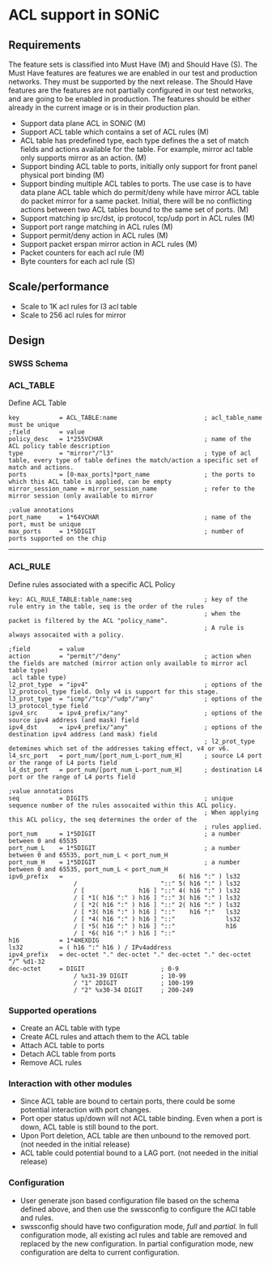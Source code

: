 # ACL support in SONiC

## Requirements

The feature sets is classified into Must Have (M) and Should Have (S). The Must Have features are features we are enabled in our test and production networks. They must be supported by the next release. The Should Have features are the features are not partially configured in our test networks, and are going to be enabled in production. The features should be either already in the current image or is in their production plan.

- Support data plane ACL in SONiC (M)
- Support ACL table which contains a set of ACL rules (M)
- ACL table has predefined type, each type defines the a set of match fields and actions available for the table. For example, mirror acl table only supports mirror as an action. (M)
- Support binding ACL table to ports, initially only support for front panel physical port binding (M)
- Support binding multiple ACL tables to ports. The use case is to have data plane ACL table which do permit/deny while have mirror ACL table do packet mirror for a same packet. Initial, there will be no conflicting actions between two ACL tables bound to the same set of ports. (M)
- Support matching ip src/dst, ip protocol, tcp/udp port in ACL rules (M)
- Support port range matching in ACL rules (M)
- Support permit/deny action in ACL rules (M)
- Support packet erspan mirror action in ACL rules (M)   
- Packet counters for each acl rule (M)
- Byte counters for each acl rule (S)


## Scale/performance 

- Scale to 1K acl rules for l3 acl table
- Scale to 256 acl rules for mirror
 
## Design

### SWSS Schema

### ACL\_TABLE
  
Define ACL Table  
  
    key           = ACL_TABLE:name                        ; acl_table_name must be unique
    ;field        = value  
    policy_desc   = 1*255VCHAR                            ; name of the ACL policy table description  
    type          = "mirror"/"l3"                         ; type of acl table, every type of table defines the match/action a specific set of match and actions.
    ports         = [0-max_ports]*port_name               ; the ports to which this ACL table is applied, can be empty
    mirror_session_name = mirror_session_name             ; refer to the mirror session (only available to mirror

    ;value annotations  
    port_name     = 1*64VCHAR                             ; name of the port, must be unique  
    max_ports     = 1*5DIGIT                              ; number of ports supported on the chip  
   
---------------------------------------------  
### ACL\_RULE  

Define rules associated with a specific ACL Policy  
  
    key: ACL_RULE_TABLE:table_name:seq                    ; key of the rule entry in the table, seq is the order of the rules   
                                                          ; when the packet is filtered by the ACL "policy_name".   
                                                          ; A rule is always assocaited with a policy.

    ;field        = value   
    action        = "permit"/"deny"                       ; action when the fields are matched (mirror action only available to mirror acl table type)
     acl table type)
    l2_prot_type  = "ipv4"                                ; options of the l2_protocol_type field. Only v4 is support for this stage.  
    l3_prot_type  = "icmp"/"tcp"/"udp"/"any"              ; options of the l3_protocol_type field   
    ipv4_src      = ipv4_prefix/"any"                     ; options of the source ipv4 address (and mask) field  
    ipv4_dst      = ipv4_prefix/"any"                     ; options of the destination ipv4 address (and mask) field  
                                                          ; l2_prot_type detemines which set of the addresses taking effect, v4 or v6.  
    l4_src_port   = port_num/[port_num_L-port_num_H]      ; source L4 port or the range of L4 ports field   
    l4_dst_port   = port_num/[port_num_L-port_num_H]      ; destination L4 port or the range of L4 ports field  

    ;value annotations
    seq           = DIGITS                                ; unique sequence number of the rules assocaited within this ACL policy.  
                                                          ; When applying this ACL policy, the seq determines the order of the   
                                                          ; rules applied.   
    port_num      = 1*5DIGIT                              ; a number between 0 and 65535  
    port_num_L    = 1*5DIGIT                              ; a number between 0 and 65535, port_num_L < port_num_H  
    port_num_H    = 1*5DIGIT                              ; a number between 0 and 65535, port_num_L < port_num_H  
    ipv6_prefix   =                                6( h16 ":" ) ls32  
                      /                       "::" 5( h16 ":" ) ls32  
                      / [               h16 ] "::" 4( h16 ":" ) ls32  
                      / [ *1( h16 ":" ) h16 ] "::" 3( h16 ":" ) ls32  
                      / [ *2( h16 ":" ) h16 ] "::" 2( h16 ":" ) ls32  
                      / [ *3( h16 ":" ) h16 ] "::"    h16 ":"   ls32  
                      / [ *4( h16 ":" ) h16 ] "::"              ls32  
                      / [ *5( h16 ":" ) h16 ] "::"              h16  
                      / [ *6( h16 ":" ) h16 ] "::"  
    h16           = 1*4HEXDIG  
    ls32          = ( h16 ":" h16 ) / IPv4address  
    ipv4_prefix   = dec-octet "." dec-octet "." dec-octet "." dec-octet “/” %d1-32    
    dec-octet     = DIGIT                     ; 0-9  
                      / %x31-39 DIGIT         ; 10-99  
                      / "1" 2DIGIT            ; 100-199  
                      / "2" %x30-34 DIGIT     ; 200-249  

### Supported operations

- Create an ACL table with type
- Create ACL rules and attach them to the ACL table
- Attach ACL table to ports
- Detach ACL table from ports
- Remove ACL rules

### Interaction with other modules

- Since ACL table are bound to certain ports, there could be some potential interaction with port changes.
- Port oper status up/down will not ACL table binding. Even when a port is down, ACL table is still bound to the port.
- Upon Port deletion, ACL table are then unbound to the removed port. (not needed in the initial release)
- ACL table could potential bound to a LAG port. (not needed in the initial release)

### Configuration

- User generate json based configuration file based on the schema defined above, and then use the swssconfig to configure the ACl table and rules.
- swssconfig should have two configuration mode, *full* and *partial*. In full configuration mode, all existing acl rules and table are removed and replaced by the new configuration. In partial configuration mode, new configuration are delta to current configuration. 


 